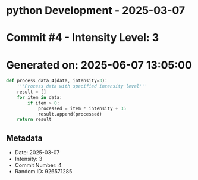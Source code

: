 ﻿# python Development - 2025-03-07
# Commit #4 - Intensity Level: 3
# Generated on: 2025-06-07 13:05:00
```python
def process_data_4(data, intensity=3):
    '''Process data with specified intensity level'''
    result = []
    for item in data:
        if item > 0:
            processed = item * intensity + 35
            result.append(processed)
    return result
```
## Metadata
- Date: 2025-03-07
- Intensity: 3
- Commit Number: 4
- Random ID: 926571285
